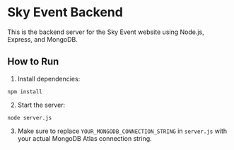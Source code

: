 # Sky Event Backend

This is the backend server for the Sky Event website using Node.js, Express, and MongoDB.

## How to Run

1. Install dependencies:
```
npm install
```

2. Start the server:
```
node server.js
```

3. Make sure to replace `YOUR_MONGODB_CONNECTION_STRING` in `server.js` with your actual MongoDB Atlas connection string.